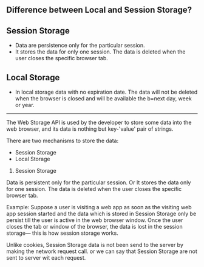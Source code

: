 Difference between Local and Session Storage?
-----------------------------------------------
Session Storage	
-----------------
* Data are persistence only for the particular session.
* It stores the data for only one session. The data is deleted when the user closes the specific browser tab.	

Local Storage
----------------
* In local storage data with no expiration date. The data will not be deleted when the browser is closed and will be available the b=next day, week or year.

------------------------------------------------------------------------------------------------------

The Web Storage API is used by the developer to store some data into the web browser, and its data is nothing but key-'value' pair of strings.

There are two mechanisms to store the data:
* Session Storage
* Local Storage

1. Session Storage

Data is persistent only for the particular session.
Or It stores the data only for one session. The data is deleted when the user closes the specific browser tab.

Example:
Suppose a user is visiting a web app as soon as the visiting web app session started and the data which is stored in Session Storage only be persist till the user is active in the web browser window. Once the user closes the tab or window of the browser, the data is lost in the session storage— this is how session storage works.

Unlike cookies, Session Storage data is not been send to the server by making the network request call. or we can say that Session Storage are not sent to server wit each request.
